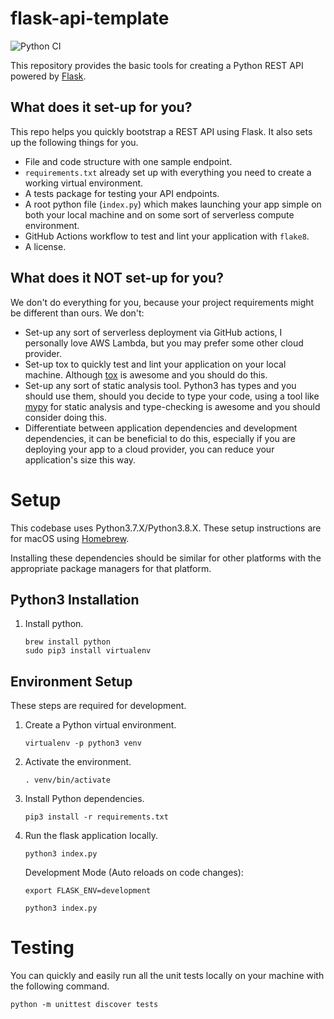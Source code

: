# flask-api-template

![Python CI](https://github.com/DiljotSG/flask-api-template/workflows/Python%20application/badge.svg?branch=master)

This repository provides the basic tools for creating a Python REST API powered by [Flask](https://flask.palletsprojects.com/en/1.1.x/).

## What does it set-up for you?

This repo helps you quickly bootstrap a REST API using Flask. It also sets up the following things for you.

- File and code structure with one sample endpoint.
- `requirements.txt` already set up with everything you need to create a working virtual environment.
- A tests package for testing your API endpoints.
- A root python file (`index.py`) which makes launching your app simple on both your local machine and on some sort of serverless compute environment.
- GitHub Actions workflow to test and lint your application with `flake8`.
- A license.

## What does it NOT set-up for you?

We don't do everything for you, because your project requirements might be different than ours. We don't:

- Set-up any sort of serverless deployment via GitHub actions, I personally love AWS Lambda, but you may prefer some other cloud provider.
- Set-up tox to quickly test and lint your application on your local machine. Although [tox](https://tox.readthedocs.io/en/latest/) is awesome and you should do this.
- Set-up any sort of static analysis tool. Python3 has types and you should use them, should you decide to type your code, using a tool like [mypy](http://mypy-lang.org/) for static analysis and type-checking is awesome and you should consider doing this.
- Differentiate between application dependencies and development dependencies, it can be beneficial to do this, especially if you are deploying your app to a cloud provider, you can reduce your application's size this way.

# Setup

This codebase uses Python3.7.X/Python3.8.X. These setup instructions are for macOS using [Homebrew](https://brew.sh).

Installing these dependencies should be similar for other platforms with the appropriate package managers for that platform.

## Python3 Installation

1. Install python.

    ```shell
    brew install python
    sudo pip3 install virtualenv
    ```

## Environment Setup

These steps are required for development.

1. Create a Python virtual environment.

    ```shell
    virtualenv -p python3 venv
    ```

2. Activate the environment.

    ```shell
    . venv/bin/activate
    ```

3. Install Python dependencies.

    ```shell
    pip3 install -r requirements.txt
    ```

4. Run the flask application locally.

    ```shell
    python3 index.py
    ```

    Development Mode (Auto reloads on code changes):

    ```shell
    export FLASK_ENV=development

    python3 index.py
    ```

# Testing

You can quickly and easily run all the unit tests locally on your machine with the following command.

```shell
python -m unittest discover tests
```
